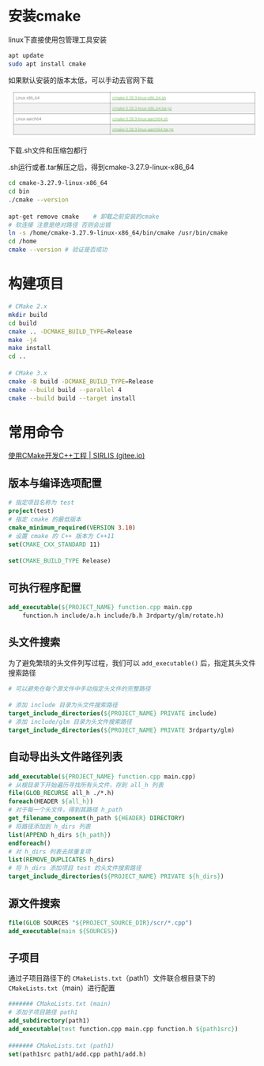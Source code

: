 # 安装cmake

linux下直接使用包管理工具安装

```bash
apt update
sudo apt install cmake
```

如果默认安装的版本太低，可以手动去官网下载

![image-20240312215208467](cmake.assets/image-20240312215208467.png)

下载.sh文件和压缩包都行

.sh运行或者.tar解压之后，得到cmake-3.27.9-linux-x86_64

```bash
cd cmake-3.27.9-linux-x86_64
cd bin
./cmake --version

apt-get remove cmake	# 卸载之前安装的cmake
# 软连接 注意是绝对路径 否则会出错
ln -s /home/cmake-3.27.9-linux-x86_64/bin/cmake /usr/bin/cmake
cd /home
cmake --version	# 验证是否成功
```

# 构建项目

```bash
# CMake 2.x
mkdir build
cd build
cmake .. -DCMAKE_BUILD_TYPE=Release
make -j4
make install
cd ..

# CMake 3.x
cmake -B build -DCMAKE_BUILD_TYPE=Release
cmake --build build --parallel 4
cmake --build build --target install
```



# 常用命令

[使用CMake开发C++工程 | SIRLIS (gitee.io)](https://sirlis.gitee.io/posts/c-cmake-development/#1-引言)

## 版本与编译选项配置

```cmake
# 指定项目名称为 test
project(test)
# 指定 cmake 的最低版本
cmake_minimum_required(VERSION 3.10)
# 设置 cmake 的 C++ 版本为 C++11
set(CMAKE_CXX_STANDARD 11)

set(CMAKE_BUILD_TYPE Release)
```

## 可执行程序配置

```cmake
add_executable(${PROJECT_NAME} function.cpp main.cpp
    function.h include/a.h include/b.h 3rdparty/glm/rotate.h)
```

## 头文件搜索

为了避免繁琐的头文件列写过程，我们可以 `add_executable()` 后，指定其头文件搜索路径

```cmake
# 可以避免在每个源文件中手动指定头文件的完整路径

# 添加 include 目录为头文件搜索路径
target_include_directories(${PROJECT_NAME} PRIVATE include)
# 添加 include/glm 目录为头文件搜索路径
target_include_directories(${PROJECT_NAME} PRIVATE 3rdparty/glm)

```

## 自动导出头文件路径列表

```cmake
add_executable(${PROJECT_NAME} function.cpp main.cpp)
# 从根目录下开始遍历寻找所有头文件，存到 all_h 列表
file(GLOB_RECURSE all_h ./*.h)
foreach(HEADER ${all_h})
# 对于每一个头文件，得到其路径 h_path
get_filename_component(h_path ${HEADER} DIRECTORY)
# 将路径添加到 h_dirs 列表 
list(APPEND h_dirs ${h_path})
endforeach()
# 对 h_dirs 列表去除重复项
list(REMOVE_DUPLICATES h_dirs)
# 将 h_dirs 添加项目 test 的头文件搜索路径
target_include_directories(${PROJECT_NAME} PRIVATE ${h_dirs})
```

## 源文件搜索

```cmake
file(GLOB SOURCES "${PROJECT_SOURCE_DIR}/scr/*.cpp")
add_executable(main ${SOURCES})
```

## 子项目

通过子项目路径下的 `CMakeLists.txt`（path1）文件联合根目录下的 `CMakeLists.txt`（main）进行配置

```cmake
####### CMakeLists.txt (main)
# 添加子项目路径 path1
add_subdirectory(path1)
add_executable(test function.cpp main.cpp function.h ${path1src})

####### CMakeLists.txt (path1)
set(path1src path1/add.cpp path1/add.h)
```

